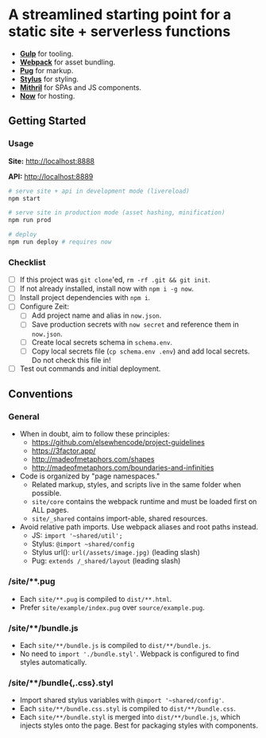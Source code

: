 # A streamlined starting point for a static site + serverless functions

- [**Gulp**](https://gulpjs.com/docs/en/api/concepts) for tooling.
- [**Webpack**](https://webpack.js.org/concepts) for asset bundling.
- [**Pug**](https://pugjs.org/) for markup.
- [**Stylus**](http://stylus-lang.com/) for styling.
- [**Mithril**](https://mithril.js.org/api.html) for SPAs and JS components.
- [**Now**](https://zeit.co/docs/) for hosting.

## Getting Started

### Usage

**Site:** <http://localhost:8888>

**API:** <http://localhost:8889>

```sh
# serve site + api in development mode (livereload)
npm start

# serve site in production mode (asset hashing, minification)
npm run prod

# deploy
npm run deploy # requires now
```

### Checklist

- [ ] If this project was `git clone`'ed, `rm -rf .git && git init`.
- [ ] If not already installed, install now with `npm i -g now`.
- [ ] Install project dependencies with `npm i`.
- [ ] Configure Zeit:
  - [ ] Add project name and alias in `now.json`.
  - [ ] Save production secrets with `now secret` and reference them in
    `now.json`.
  - [ ] Create local secrets schema in `schema.env`.
  - [ ] Copy local secrets file (`cp schema.env .env`) and add local secrets.
    Do not check this file in!
- [ ] Test out commands and initial deployment.

## Conventions

### General

- When in doubt, aim to follow these principles:
  - https://github.com/elsewhencode/project-guidelines
  - https://3factor.app/
  - http://madeofmetaphors.com/shapes
  - http://madeofmetaphors.com/boundaries-and-infinities
- Code is organized by "page namespaces."
  - Related markup, styles, and scripts live in the same folder when possible.
  - `site/core` contains the webpack runtime and must be loaded first on ALL
    pages.
  - `site/_shared` contains import-able, shared resources.
- Avoid relative path imports. Use webpack aliases and root paths instead.
  - JS: `import '~shared/util';`
  - Stylus: `@import ~shared/config`
  - Stylus url(): `url(/assets/image.jpg)` (leading slash)
  - Pug: `extends /_shared/layout` (leading slash)

### /site/**.pug

- Each `site/**.pug` is compiled to `dist/**.html`.
- Prefer `site/example/index.pug` over `source/example.pug`.

### /site/**/bundle.js

- Each `site/**/bundle.js` is compiled to `dist/**/bundle.js`.
- No need to `import './bundle.styl'`. Webpack is configured to find styles
  automatically.

### /site/**/bundle{,.css}.styl

- Import shared stylus variables with `@import '~shared/config'`.
- Each `site/**/bundle.css.styl` is compiled to `dist/**/bundle.css`.
- Each `site/**/bundle.styl` is merged into `dist/**/bundle.js`, which injects
  styles onto the page. Best for packaging styles with components.
